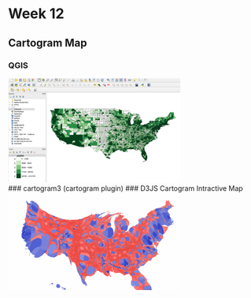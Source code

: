 # Week 12
## Cartogram Map 


### QGIS
<div>
<img src="imgs/QGIS.png" width="350px">
 </div>
### cartogram3 (cartogram plugin)
### D3JS Cartogram Intractive Map
<div>
<img src="imgs/Cartogram.png" width="350px">
</div>
 
